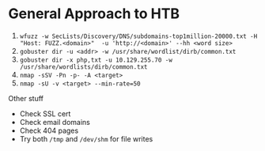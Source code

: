 # General Approach to HTB

1. `wfuzz -w SecLists/Discovery/DNS/subdomains-top1million-20000.txt -H "Host: FUZZ.<domain>"  -u 'http://<domain>' --hh <word size>`
2. `gobuster dir -u <addr> -w /usr/share/wordlist/dirb/common.txt`
3. `gobuster dir -x php,txt -u 10.129.255.70 -w /usr/share/wordlists/dirb/common.txt`
4. `nmap -sSV -Pn -p- -A <target>`
5. `nmap -sU -v <target> --min-rate=50`

Other stuff
- Check SSL cert
- Check email domains
- Check 404 pages
- Try both `/tmp` and `/dev/shm` for file writes
